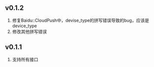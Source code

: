 ## v0.1.2
1. 修复Baidu::CloudPush中，devise_type的拼写错误导致的bug，应该是device_type
2. 修改其他拼写错误

## v0.1.1
1. 支持所有接口
